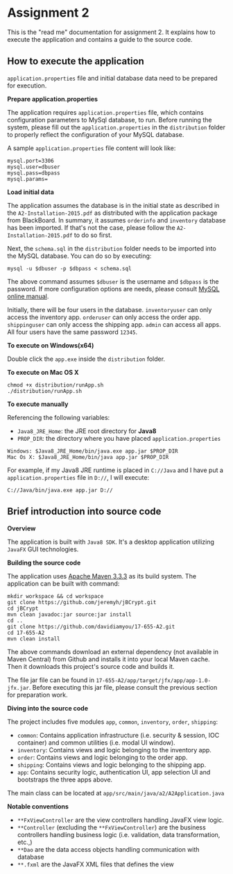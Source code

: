 # Assignment 2

This is the "read me" documentation for assignment 2. It explains how to execute the application and contains a guide to the source code.

## How to execute the application

`application.properties` file and initial database data need to be prepared for execution.

__Prepare application.properties__

The application requires `application.properties` file, which contains configuration parameters to MySql database, to run. Before running the system, please fill out the `application.properties` in the `distribution` folder to properly reflect the configuration of your MySQL database.

A sample `application.properties` file content will look like:

```
mysql.port=3306
mysql.user=dbuser
mysql.pass=dbpass
mysql.params=
```

__Load initial data__

The application assumes the database is in the initial state as described in the `A2-Installation-2015.pdf` as distributed with the application package from BlackBoard. In summary, it assumes `orderinfo` and `inventory` database has been imported. If that's not the case, please follow the `A2-Installation-2015.pdf` to do so first.

Next, the `schema.sql` in the `distribution` folder needs to be imported into the MySQL database. You can do so by executing:

```
mysql -u $dbuser -p $dbpass < schema.sql
```

The above command assumes `$dbuser` is the username and `$dbpass` is the password. If more configuration options are needs, please consult [MySQL online manual](https://dev.mysql.com/doc/refman/5.7/en/mysql-batch-commands.html).

Initially, there will be four users in the database. `inventoryuser` can only access the inventory app. `orderuser` can only access the order app. `shippinguser` can only access the shipping app. `admin` can access all apps. All four users have the same password `12345`.

__To execute on Windows(x64)__

Double click the `app.exe` inside the `distribution` folder.

__To execute on Mac OS X__

```
chmod +x distribution/runApp.sh
./distribution/runApp.sh
```

__To execute manually__

Referencing the following variables:
- `Java8_JRE_Home`: the JRE root directory for __Java8__
- `PROP_DIR`: the directory where you have placed `application.properties`

```
Windows: $Java8_JRE_Home/bin/java.exe app.jar $PROP_DIR
Mac Os X: $Java8_JRE_Home/bin/java app.jar $PROP_DIR
```

For example, if my Java8 JRE runtime is placed in `C://Java` and I have put a `application.properties` file in `D://`, I will execute:

```
C://Java/bin/java.exe app.jar D://
```

## Brief introduction into source code

__Overview__

The application is built with `Java8 SDK`. It's a desktop application utilizing `JavaFX` GUI technologies.

__Building the source code__

The application uses [Apache Maven 3.3.3](https://maven.apache.org) as its build system. The application can be built with command:

```
mkdir workspace && cd workspace
git clone https://github.com/jeremyh/jBCrypt.git
cd jBCrypt
mvn clean javadoc:jar source:jar install
cd ..
git clone https://github.com/davidiamyou/17-655-A2.git
cd 17-655-A2
mvn clean install
```

The above commands download an external dependency (not available in Maven Central) from Github and installs it into your local Maven cache. Then it downloads this project's source code and builds it.

The file jar file can be found in `17-655-A2/app/target/jfx/app/app-1.0-jfx.jar`. Before executing this jar file, please consult the previous section for preparation work.

__Diving into the source code__

The project includes five modules `app`, `common`, `inventory`, `order`, `shipping`:
- `common`: Contains application infrastructure (i.e. security & session, IOC container) and common utilities (i.e. modal UI window).
- `inventory`: Contains views and logic belonging to the inventory app.
- `order`: Contains views and logic belonging to the order app.
- `shipping`: Contains views and logic belonging to the shipping app.
- `app`: Contains security logic, authentication UI, app selection UI and bootstraps the three apps above.

The main class can be located at `app/src/main/java/a2/A2Application.java`

__Notable conventions__

- `**FxViewController` are the view controllers handling JavaFX view logic.
- `**Controller` (excluding the `**FxViewController`) are the business controllers handling business logic (i.e. validation, data transformation, etc.,)
- `**Dao` are the data access objects handling communication with database
- `**.fxml` are the JavaFX XML files that defines the view
